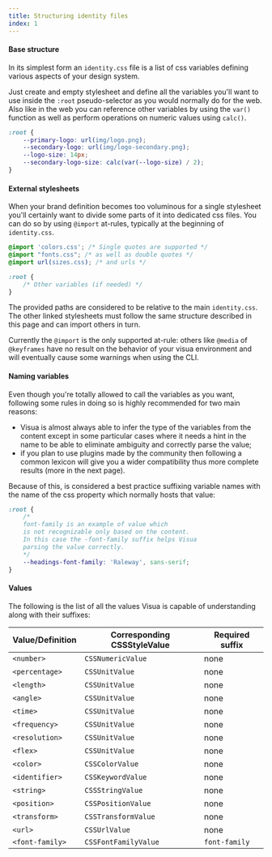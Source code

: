 ```yaml
---
title: Structuring identity files
index: 1
---
```

#### Base structure

In its simplest form an `identity.css` file is a list of css variables defining various aspects of your design system.

Just create and empty stylesheet and define all the variables you'll want to use inside the `:root` pseudo-selector as
you would normally do for the web. Also like in the web you can reference other variables by using the `var()` function
as well as perform operations on numeric values using `calc()`.

```css
:root {
    --primary-logo: url(img/logo.png);
    --secondary-logo: url(img/logo-secondary.png);
    --logo-size: 14px;
    --secondary-logo-size: calc(var(--logo-size) / 2);
}
```

#### External stylesheets

When your brand definition becomes too voluminous for a single stylesheet you'll certainly want to divide some parts of
it into dedicated css files. You can do so by using `@import` at-rules, typically at the beginning of `identity.css`.

```css
@import 'colors.css'; /* Single quotes are supported */
@import "fonts.css"; /* as well as double quotes */
@import url(sizes.css); /* and urls */

:root {
    /* Other variables (if needed) */
}
```

The provided paths are considered to be relative to the main `identity.css`. The other
linked stylesheets must follow the same structure described in this page and can import others in turn.

Currently the `@import` is the only supported at-rule: others like `@media` of `@keyframes` have no result on the
behavior of your visua environment and will eventually cause some warnings when using the CLI.

#### Naming variables

Even though you're totally allowed to call the variables as you want, following some rules in doing so is highly
recommended for two main reasons:

- Visua is almost always able to infer the type of the variables from the content except in some particular
cases where it needs a hint in the name to be able to eliminate ambiguity and correctly parse the value;
- if you plan to use plugins made by the community then following a common lexicon will give you a wider compatibility
thus more complete results (more in the next page).

Because of this, is considered a best practice suffixing variable names with the name of the css property which
normally hosts that value:

```css
:root {
    /*
    font-family is an example of value which
    is not recognizable only based on the content.
    In this case the -font-family suffix helps Visua
    parsing the value correctly.
    */
    --headings-font-family: 'Raleway', sans-serif;
}
```

#### Values

The following is the list of all the values Visua is capable of understanding along with their suffixes:

|Value/Definition|Corresponding CSSStyleValue|Required suffix|
|---|---|---|
|`<number>`|`CSSNumericValue`|none|
|`<percentage>`|`CSSUnitValue`|none|
|`<length>`|`CSSUnitValue`|none|
|`<angle>`|`CSSUnitValue`|none|
|`<time>`|`CSSUnitValue`|none|
|`<frequency>`|`CSSUnitValue`|none|
|`<resolution>`|`CSSUnitValue`|none|
|`<flex>`|`CSSUnitValue`|none|
|`<color>`|`CSSColorValue`|none|
|`<identifier>`|`CSSKeywordValue`|none|
|`<string>`|`CSSStringValue`|none|
|`<position>`|`CSSPositionValue`|none|
|`<transform>`|`CSSTransformValue`|none|
|`<url>`|`CSSUrlValue`|none|
|`<font-family>`|`CSSFontFamilyValue`|`font-family`|












